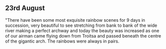 ## 23rd August

"There have been some most exquisite rainbow scenes for 9 days in succession, very beautiful to see stretching from bank to bank of the wide river making a perfect archway and today the beauty was increased as one of our airman came flying down from Troitsa and passed beneath the centre of the gigantic arch. The rainbows were always in pairs.